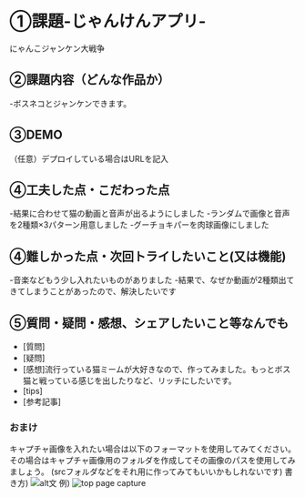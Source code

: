 # ①課題-じゃんけんアプリ-
にゃんこジャンケン大戦争

## ②課題内容（どんな作品か）
-ボスネコとジャンケンできます。

## ③DEMO　
（任意）デプロイしている場合はURLを記入

## ④工夫した点・こだわった点
-結果に合わせて猫の動画と音声が出るようにしました
-ランダムで画像と音声を2種類×3パターン用意しました
-グーチョキパーを肉球画像にしました

## ④難しかった点・次回トライしたいこと(又は機能)
-音楽などもう少し入れたいものがありました
-結果で、なぜか動画が2種類出てきてしまうことがあったので、解決したいです

## ⑤質問・疑問・感想、シェアしたいこと等なんでも
- [質問]
- [疑問]
- [感想]流行っている猫ミームが大好きなので、作ってみました。もっとボス猫と戦っている感じを出したりなど、リッチにしたいです。
- [tips]
- [参考記事]


### おまけ
キャプチャ画像を入れたい場合は以下のフォーマットを使用してみてください。
その場合はキャプチャ画像用のフォルダを作成してその画像のパスを使用してみましょう。
(srcフォルダなどをそれ用に作ってみてもいいかもしれないです)
書き方)
![alt文](画像URL)
例)
![top page capture](./src/capture1.png)
